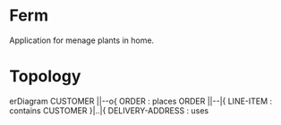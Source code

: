 # Ferm
Application for menage plants in home.

# Topology


erDiagram
    CUSTOMER ||--o{ ORDER : places
    ORDER ||--|{ LINE-ITEM : contains
    CUSTOMER }|..|{ DELIVERY-ADDRESS : uses